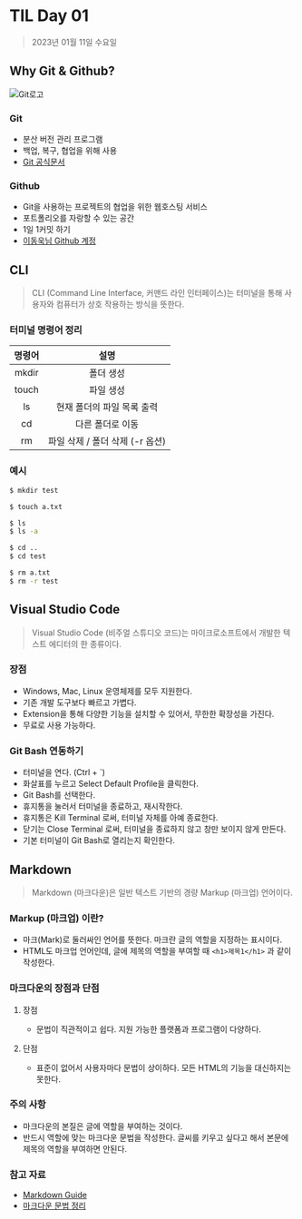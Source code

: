 # __TIL Day 01__

> 2023년 01월 11일 수요일

## __Why Git & Github?__

![Git로고](https://user-images.githubusercontent.com/49775540/168756716-68f9aebb-380f-4897-8141-78d8403f6113.png)

### Git

* 분산 버전 관리 프로그램
* 백업, 복구, 협업을 위해 사용
* [Git 공식문서](https://git-scm.com/book/ko/v2)

### Github

* Git을 사용하는 프로젝트의 협업을 위한 웹호스팅 서비스
* 포트폴리오를 자랑할 수 있는 공간
* 1일 1커밋 하기
* [이동욱님 Github 계정](https://github.com/jojoldu)

## __CLI__

> CLI (Command Line Interface, 커맨드 라인 인터페이스)는 터미널을 통해 사용자와 컴퓨터가 상호 작용하는 방식을 뜻한다.

### 터미널 명령어 정리

|__명령어__|__설명__|
|:-------:|:-------:|
| mkdir | 폴더 생성 |
| touch | 파일 생성 |
| ls | 현재 폴더의 파일 목록 출력 |
| cd | 다른 폴더로 이동 |
| rm | 파일 삭제 / 폴더 삭제 (-r 옵션) |

### 예시

```bash
$ mkdir test

$ touch a.txt

$ ls
$ ls -a

$ cd ..
$ cd test

$ rm a.txt
$ rm -r test
```

## __Visual Studio Code__

> Visual Studio Code (비주얼 스튜디오 코드)는 마이크로소프트에서 개발한 텍스트 에디터의 한 종류이다.

### 장점

* Windows, Mac, Linux 운영체제를 모두 지원한다.
* 기존 개발 도구보다 빠르고 가볍다.
* Extension을 통해 다양한 기능을 설치할 수 있어서, 무한한 확장성을 가진다.
* 무료로 사용 가능하다.

### Git Bash 연동하기

* 터미널을 연다. (Ctrl + `)
* 화살표를 누르고 Select Default Profile을 클릭한다.
* Git Bash를 선택한다.
* 휴지통을 눌러서 터미널을 종료하고, 재시작한다.
* 휴지통은 Kill Terminal 로써, 터미널 자체를 아예 종료한다.
* 닫기는 Close Terminal 로써, 터미널을 종료하지 않고 창만 보이지 않게 만든다.
* 기본 터미널이 Git Bash로 열리는지 확인한다.


## __Markdown__

> Markdown (마크다운)은 일반 텍스트 기반의 경량 Markup (마크업) 언어이다.

### Markup (마크업) 이란?

* 마크(Mark)로 둘러싸인 언어를 뜻한다. 마크란 글의 역할을 지정하는 표시이다.
* HTML도 마크업 언어인데, 글에 제목의 역할을 부여할 때 ```<h1>제목1</h1>``` 과 같이 작성한다.

### 마크다운의 장점과 단점

1. 장점
    * 문법이 직관적이고 쉽다.
지원 가능한 플랫폼과 프로그램이 다양하다.

2. 단점
    * 표준이 없어서 사용자마다 문법이 상이하다.
모든 HTML의 기능을 대신하지는 못한다.

### 주의 사항

* 마크다운의 본질은 글에 역할을 부여하는 것이다.
* 반드시 역할에 맞는 마크다운 문법을 작성한다. 글씨를 키우고 싶다고 해서 본문에 제목의 역할을 부여하면 안된다.

### 참고 자료

* [Markdown Guide](https://www.markdownguide.org/basic-syntax/)
* [마크다운 문법 정리](https://gist.github.com/ihoneymon/652be052a0727ad59601)